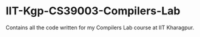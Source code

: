 # IIT-Kgp-CS39003-Compilers-Lab
Contains all the code written for my Compilers Lab course at IIT Kharagpur.
